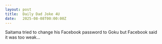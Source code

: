 ```yaml
---
layout: post
title:  Daily Dad Joke 4U
date:   2025-08-08T00:00:00Z
---
```

Saitama tried to change his Facebook password to Goku but Facebook said it was too weak...
